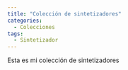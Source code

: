 ```yaml
---
title: "Colección de sintetizadores"
categories:
  - Colecciones
tags:
  - Sintetizador
---
```


Esta es mi colección de sintetizadores

